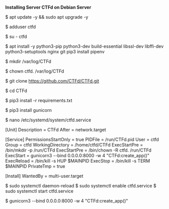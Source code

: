 **Installing Server CTFd on Debian Server**

$ apt update -y && sudo apt upgrade -y

$ adduser ctfd

$ su - ctfd

$ apt install -y python3-pip python3-dev build-essential libssl-dev libffi-dev python3-setuptools nginx git
pip3 install pipenv

$ mkdir /var/log/CTFd

$ chown ctfd. /var/log/CTFd

$ git clone https://github.com/CTFd/CTFd.git

$ cd CTFd

$ pip3 install -r requirements.txt

$ pip3 install gunicorn

$ nano /etc/systemd/system/ctfd.service

[Unit]
Description = CTFd
After = network.target

[Service]
PermissionsStartOnly = true
PIDFile = /run/CTFd.pid
User = ctfd
Group = ctfd
WorkingDirectory = /home/ctfd/CTFd
ExecStartPre = /bin/mkdir -p /run/CTFd
ExecStartPre = /bin/chown -R ctfd. /run/CTFd
ExecStart = gunicorn3 --bind 0.0.0.0:8000 -w 4 "CTFd:create_app()"
ExecReload = /bin/kill -s HUP $MAINPID
ExecStop = /bin/kill -s TERM $MAINPID
PrivateTmp = true

[Install]
WantedBy = multi-user.target

$ sudo systemctl daemon-reload
$ sudo systemctl enable ctfd.service
$ sudo systemctl start ctfd.service

$ gunicorn3 --bind 0.0.0.0:8000 -w 4 "CTFd:create_app()"
